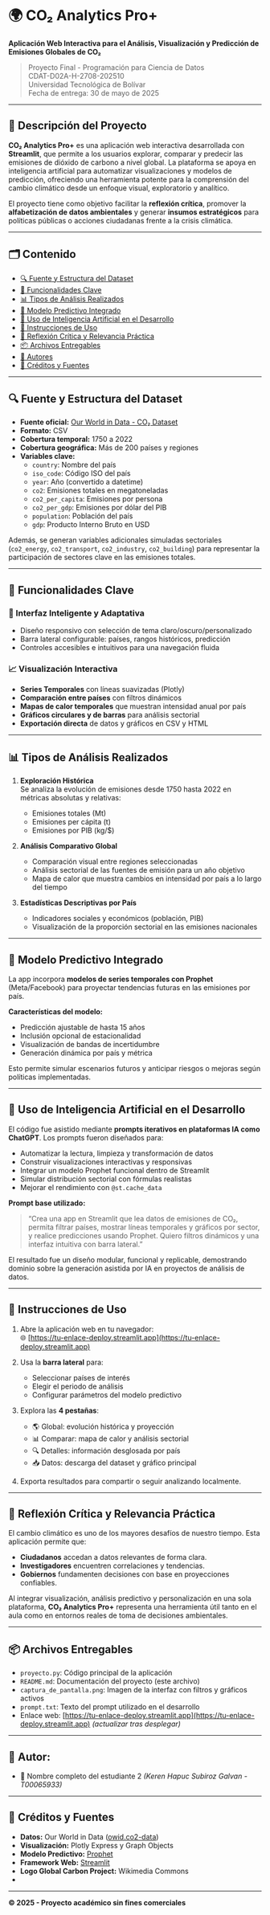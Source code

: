 # 🌍 CO₂ Analytics Pro+

**Aplicación Web Interactiva para el Análisis, Visualización y Predicción de Emisiones Globales de CO₂**

> Proyecto Final - Programación para Ciencia de Datos  
> CDAT-D02A-H-2708-202510  
> Universidad Tecnológica de Bolívar  
> Fecha de entrega: 30 de mayo de 2025

---

## 🧠 Descripción del Proyecto

**CO₂ Analytics Pro+** es una aplicación web interactiva desarrollada con **Streamlit**, que permite a los usuarios explorar, comparar y predecir las emisiones de dióxido de carbono a nivel global. La plataforma se apoya en inteligencia artificial para automatizar visualizaciones y modelos de predicción, ofreciendo una herramienta potente para la comprensión del cambio climático desde un enfoque visual, exploratorio y analítico.

El proyecto tiene como objetivo facilitar la **reflexión crítica**, promover la **alfabetización de datos ambientales** y generar **insumos estratégicos** para políticas públicas o acciones ciudadanas frente a la crisis climática.

---

## 🗂️ Contenido

- [🔍 Fuente y Estructura del Dataset](#-fuente-y-estructura-del-dataset)
- [🧰 Funcionalidades Clave](#-funcionalidades-clave)
- [📊 Tipos de Análisis Realizados](#-tipos-de-análisis-realizados)
- [🔮 Modelo Predictivo Integrado](#-modelo-predictivo-integrado)
- [🤖 Uso de Inteligencia Artificial en el Desarrollo](#-uso-de-inteligencia-artificial-en-el-desarrollo)
- [🧾 Instrucciones de Uso](#-instrucciones-de-uso)
- [🎯 Reflexión Crítica y Relevancia Práctica](#-reflexión-crítica-y-relevancia-práctica)
- [📦 Archivos Entregables](#-archivos-entregables)
- [👥 Autores](#-autores)
- [📝 Créditos y Fuentes](#-créditos-y-fuentes)

---

## 🔍 Fuente y Estructura del Dataset

- **Fuente oficial:** [Our World in Data - CO₂ Dataset](https://github.com/owid/co2-data)
- **Formato:** CSV
- **Cobertura temporal:** 1750 a 2022
- **Cobertura geográfica:** Más de 200 países y regiones
- **Variables clave:**
  - `country`: Nombre del país
  - `iso_code`: Código ISO del país
  - `year`: Año (convertido a datetime)
  - `co2`: Emisiones totales en megatoneladas
  - `co2_per_capita`: Emisiones por persona
  - `co2_per_gdp`: Emisiones por dólar del PIB
  - `population`: Población del país
  - `gdp`: Producto Interno Bruto en USD

Además, se generan variables adicionales simuladas sectoriales (`co2_energy`, `co2_transport`, `co2_industry`, `co2_building`) para representar la participación de sectores clave en las emisiones totales.

---

## 🧰 Funcionalidades Clave

### 🧭 Interfaz Inteligente y Adaptativa

- Diseño responsivo con selección de tema claro/oscuro/personalizado
- Barra lateral configurable: países, rangos históricos, predicción
- Controles accesibles e intuitivos para una navegación fluida

### 📈 Visualización Interactiva

- **Series Temporales** con líneas suavizadas (Plotly)
- **Comparación entre países** con filtros dinámicos
- **Mapas de calor temporales** que muestran intensidad anual por país
- **Gráficos circulares y de barras** para análisis sectorial
- **Exportación directa** de datos y gráficos en CSV y HTML

---

## 📊 Tipos de Análisis Realizados

1. **Exploración Histórica**  
   Se analiza la evolución de emisiones desde 1750 hasta 2022 en métricas absolutas y relativas:
   - Emisiones totales (Mt)
   - Emisiones per cápita (t)
   - Emisiones por PIB (kg/$)

2. **Análisis Comparativo Global**
   - Comparación visual entre regiones seleccionadas
   - Análisis sectorial de las fuentes de emisión para un año objetivo
   - Mapa de calor que muestra cambios en intensidad por país a lo largo del tiempo

3. **Estadísticas Descriptivas por País**
   - Indicadores sociales y económicos (población, PIB)
   - Visualización de la proporción sectorial en las emisiones nacionales

---

## 🔮 Modelo Predictivo Integrado

La app incorpora **modelos de series temporales con Prophet** (Meta/Facebook) para proyectar tendencias futuras en las emisiones por país.  

**Características del modelo:**
- Predicción ajustable de hasta 15 años
- Inclusión opcional de estacionalidad
- Visualización de bandas de incertidumbre
- Generación dinámica por país y métrica

Esto permite simular escenarios futuros y anticipar riesgos o mejoras según políticas implementadas.

---

## 🤖 Uso de Inteligencia Artificial en el Desarrollo

El código fue asistido mediante **prompts iterativos en plataformas IA como ChatGPT**. Los prompts fueron diseñados para:
- Automatizar la lectura, limpieza y transformación de datos
- Construir visualizaciones interactivas y responsivas
- Integrar un modelo Prophet funcional dentro de Streamlit
- Simular distribución sectorial con fórmulas realistas
- Mejorar el rendimiento con `@st.cache_data`

**Prompt base utilizado:**  
> “Crea una app en Streamlit que lea datos de emisiones de CO₂, permita filtrar países, mostrar líneas temporales y gráficos por sector, y realice predicciones usando Prophet. Quiero filtros dinámicos y una interfaz intuitiva con barra lateral.”

El resultado fue un diseño modular, funcional y replicable, demostrando dominio sobre la generación asistida por IA en proyectos de análisis de datos.

---

## 🧾 Instrucciones de Uso

1. Abre la aplicación web en tu navegador:  
   🌐 [https://tu-enlace-deploy.streamlit.app](https://tu-enlace-deploy.streamlit.app)

2. Usa la **barra lateral** para:
   - Seleccionar países de interés
   - Elegir el periodo de análisis
   - Configurar parámetros del modelo predictivo

3. Explora las **4 pestañas**:
   - 🌎 Global: evolución histórica y proyección
   - 📊 Comparar: mapa de calor y análisis sectorial
   - 🔍 Detalles: información desglosada por país
   - 📥 Datos: descarga del dataset y gráfico principal

4. Exporta resultados para compartir o seguir analizando localmente.

---

## 🎯 Reflexión Crítica y Relevancia Práctica

El cambio climático es uno de los mayores desafíos de nuestro tiempo. Esta aplicación permite que:
- **Ciudadanos** accedan a datos relevantes de forma clara.
- **Investigadores** encuentren correlaciones y tendencias.
- **Gobiernos** fundamenten decisiones con base en proyecciones confiables.

Al integrar visualización, análisis predictivo y personalización en una sola plataforma, **CO₂ Analytics Pro+** representa una herramienta útil tanto en el aula como en entornos reales de toma de decisiones ambientales.

---

## 📦 Archivos Entregables

- `proyecto.py`: Código principal de la aplicación
- `README.md`: Documentación del proyecto (este archivo)
- `captura_de_pantalla.png`: Imagen de la interfaz con filtros y gráficos activos
- `prompt.txt`: Texto del prompt utilizado en el desarrollo
- Enlace web: [https://tu-enlace-deploy.streamlit.app](https://tu-enlace-deploy.streamlit.app) *(actualizar tras desplegar)*

---

## 👥 Autor:
- 👤 Nombre completo del estudiante 2 *(Keren Hapuc Subiroz Galvan - T00065933)*


---

## 📝 Créditos y Fuentes

- **Datos:** Our World in Data ([owid.co2-data](https://github.com/owid/co2-data))
- **Visualización:** Plotly Express y Graph Objects
- **Modelo Predictivo:** [Prophet](https://facebook.github.io/prophet/)
- **Framework Web:** [Streamlit](https://streamlit.io)
- **Logo Global Carbon Project:** Wikimedia Commons
-

---

**© 2025 - Proyecto académico sin fines comerciales**

